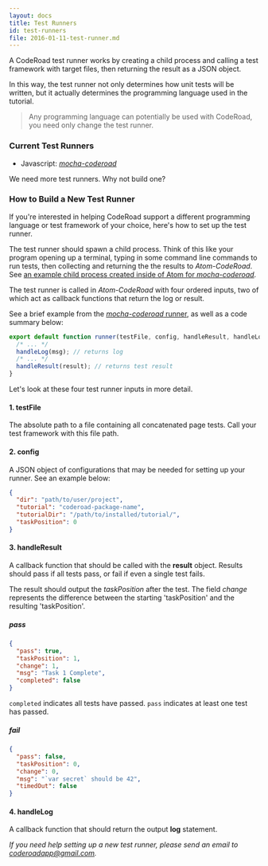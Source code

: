 ```yaml
---
layout: docs
title: Test Runners
id: test-runners
file: 2016-01-11-test-runner.md
---
```

A CodeRoad test runner works by creating a child process and calling a test framework with target files, then returning the result as a JSON object.

In this way, the test runner not only determines how unit tests will be written, but it actually determines the programming language used in the tutorial.

> Any programming language can potentially be used with CodeRoad, you need only change the test runner.

### Current Test Runners

* Javascript: [*mocha-coderoad*](https://github.com/coderoad/mocha-coderoad)

We need more test runners. Why not build one?

### How to Build a New Test Runner

If you're interested in helping CodeRoad support a different programming language or test framework of your choice, here's how to set up the test runner.

The test runner should spawn a child process. Think of this like your program opening up a terminal, typing in some command line commands to run tests, then collecting and returning the the results to *Atom-CodeRoad*. See [an example child process created inside of Atom for *mocha-coderoad*](https://github.com/coderoad/mocha-coderoad/blob/master/src/create-runner.ts).

The test runner is called in *Atom-CodeRoad* with four ordered inputs, two of which act as callback functions that return the log or result.

See a brief example from the [*mocha-coderoad* runner](https://github.com/coderoad/mocha-coderoad/blob/master/src/runner.ts), as well as a code summary below:

```js
export default function runner(testFile, config, handleResult, handleLog) {
  /* ... */
  handleLog(msg); // returns log
  /* ... */
  handleResult(result); // returns test result
}
```

Let's look at these four test runner inputs in more detail.

#### 1. testFile

The absolute path to a file containing all concatenated page tests. Call your test framework with this file path.

#### 2. config

A JSON object of configurations that may be needed for setting up your runner. See an example below:

```json
{
  "dir": "path/to/user/project",
  "tutorial": "coderoad-package-name",
  "tutorialDir": "/path/to/installed/tutorial/",
  "taskPosition": 0
}
```

#### 3. handleResult

A callback function that should be called with the **result** object. Results should pass if all tests pass, or fail if even a single test fails.

The result should output the *taskPosition* after the test. The field *change* represents the difference between the starting 'taskPosition' and the resulting 'taskPosition'.


##### pass

```json
{
  "pass": true,
  "taskPosition": 1,
  "change": 1,
  "msg": "Task 1 Complete",
  "completed": false
}
```

`completed` indicates all tests have passed. `pass` indicates at least one test has passed.


##### fail

```json
{
  "pass": false,
  "taskPosition": 0,
  "change": 0,
  "msg": "`var secret` should be 42",
  "timedOut": false
}
```

#### 4. handleLog

A callback function that should return the output **log** statement.

*If you need help setting up a new test runner, please send an email to coderoadapp@gmail.com.*
